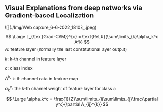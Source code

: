 ## Visual Explanations from deep networks via Gradient-based Localization

![](./Img/Web capture_6-6-2022_18103_.jpeg)


$$
\Large
L_{\text{Grad-CAM}}^{c} = \text{ReLU}(\sum\limits_{k}\alpha_k^c A^k)
$$
$A$: feature layer (normally the last constitutional layer output)

$k$: k-th channel in feature layer

$c$: class index

$A^k$: k-th channel data in feature map

$\alpha_k^c$: the k-th channel weight of feature layer for class $c$


$$
\Large
\alpha_k^c = \frac{1}{Z}\sum\limits_{i}\sum\limits_{j}\frac{\partial y^c}{\partial A_{ij}^{k}}
$$






















